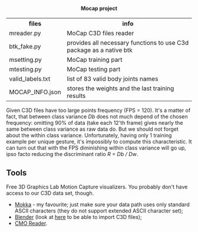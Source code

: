 <html>
<head>
<h4 align="center">Mocap project</h4>
</head>

<body>

<table style="width:100%">
  <tr>
    <th>files</th>
    <th>info</th>
  </tr>
  <tr>
    <td>mreader.py</td>
    <td>MoCap C3D files reader</td>
  </tr>
  <tr>
    <td>btk_fake.py</td>
    <td>provides all necessary functions to use C3d package as a native btk</td>
  </tr>
  <tr>
    <td>msetting.py</td>
    <td>MoCap training part</td>
  </tr>
  <tr>
    <td>mtesting.py</td>
    <td>MoCap testing part</td>
  </tr>
  <tr>
    <td>valid_labels.txt</td>
    <td>list of 83 valid body joints names</td>
  </tr>
  <tr>
    <td>MOCAP_INFO.json</td>
    <td>stores the weights and the last training results</td>
  </tr>
</table>


Given C3D files have too large points frequency (FPS = 120). It's a matter of fact, that between class variance <i>Db</i> does not much depend of the chosen frequency: omitting 90% of data (take each 12'th frame) gives  nearly the same between class variance as raw data do. But we should not forget about the within class variance. Unfortunately, having only 1 training example per unique gesture, it's impossibly to compute this characteristic. It can turn out that with the FPS diminishing within class variance will go up, ipso facto reducing the discriminant ratio <i>R = Db / Dw</i>.


## Tools

Free 3D Graphics Lab Motion Capture visualizers. You probably don't have access to our C3D data set, though.

*   [Mokka](http://b-tk.googlecode.com/svn/web/mokka/index.html) - my favourite; just make sure your data path uses only standard ASCII characters (they do not support extended ASCII character set);
*   [Blender](http://www.blender.org/) (look at [here](http://stackoverflow.com/questions/20499320/how-to-import-c3d-files-into-blender) to be able to import C3D files);
*   [CMO Reader](http://www.c-motion.com/free-downloads/#did4).


</body>
</html>